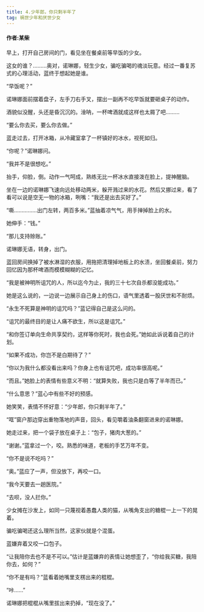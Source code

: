 ```yaml
---
title: 4.少年郎，你只剩半年了
tag: 祸世少年和厌世少女
---
```

#### 作者:某柴
<!--more--> 

早上，打开自己房间的门，看见坐在餐桌前等早饭的少女。

这女的谁？………奥对，诺琳娜，轻生少女，骗吃骗喝的魂淡玩意。经过一番复苏式的心理活动，蓝终于想起她是谁。

“早饭呢？”

诺琳娜面前摆着盘子，左手刀右手叉，摆出一副再不吃早饭就要砸桌子的动作。

酒貌似没醒，头还是昏沉沉的。淦呐，一杯啤酒就成这样也太屑了吧………

“要么你去买，要么你去做。”

蓝走过去，打开冰箱，从冷藏室拿了一杯镇好的冰水，视死如归。

“你呢？”诺琳娜问。

“我并不是很想吃。”

抬手，仰脸，倒。动作一气呵成，熟练无比一杯冰水直接泼在脸上，提神醒脑。

坐在一边的诺琳娜飞速向远处移动两米，躲开溅过来的水花。然后又挪过来，看了看可以说是空无一物的冰箱，咧嘴：“我还是出去买好了。”

“嘶……………出门左转，两百多米。”蓝抽着凉气气，用手掸掉脸上的水。

她伸手：“钱。”

“那儿支持赊账。”

诺琳娜无语，转身，出门。

蓝回房间换掉了被水淋湿的衣服，用拖把清理掉地板上的水渍，坐回餐桌前，努力回忆因为那杯啤酒而模模糊糊的记忆。

“我是被神明所诅咒的人，所以迄今为止，我的三十七次自杀都没能成功。”

她是这么说的，一边说一边展示自己身上的伤口，语气里透着一股厌世和不耐烦。

“永生不死算是神明的诅咒吗？”蓝记得自己是这么问的。

“诅咒的最终目的是让人痛不欲生，所以这是诅咒。”

“和你签订单向生命共享契约，这样等你死时，我也会死。”她如此诉说着自己的计划。

“如果不成功，你岂不是白期待了？”

“你以为我什么都没看出来吗？你身上也有诅咒吧，成功率很高呢。”

“而且。”她脸上的表情有些意义不明：“就算失败，我也只是白等了半年而已。”

“什么意思？”蓝心中有些不好的预感。

她笑笑，表情不怀好意：“少年郎，你只剩半年了。”

“哐”窗户那边穿出重物落地的声音，回头，看见嚼着油条翻窗进来的诺琳娜。

她走过来，把一个袋子放在桌子上：“包子，猪肉大葱的。”

“谢谢。”蓝拿过一个，咬。熟悉的味道，老板的手艺万年不变。

“你不是说不吃吗？”

“奥。”蓝应了一声，但没放下，再咬一口。

“我今天要去一趟医院。”

“去呗，没人拦你。”

少女摊在沙发上，如同一只蔑视着愚蠢人类的猫，从嘴角支出的糖棍一上一下的晃着。

骗吃骗喝还这么理所当然，这家伙就是个混蛋。

蓝嫌弃着又咬一口包子。

“让我陪你去也不是不可以。”估计是蓝嫌弃的表情让她想歪了，“你给我买糖，我陪你去，如何？”

“你不是有吗？”蓝看着她嘴里支楞出来的棍棍。

“咔……”

诺琳娜把棍棍从嘴里拔出来扔掉，“现在没了。”